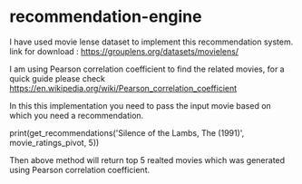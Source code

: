 # recommendation-engine

I have used movie lense dataset to implement this recommendation system.
link for download : https://grouplens.org/datasets/movielens/

I am using Pearson correlation coefficient to find the related movies, for a quick guide please check https://en.wikipedia.org/wiki/Pearson_correlation_coefficient

In this this implementation you need to pass the input movie based on which you need a recommendation.

print(get_recommendations('Silence of the Lambs, The (1991)', movie_ratings_pivot, 5))

Then above method will return top 5 realted movies which was generated using Pearson correlation coefficient.
